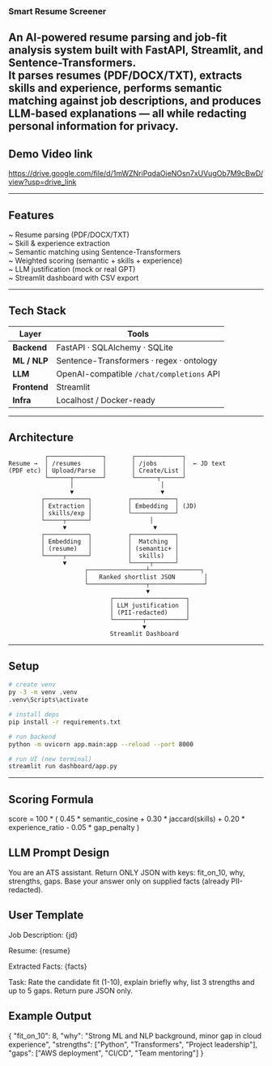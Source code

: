 ### Smart Resume Screener

An AI-powered resume parsing and job-fit analysis system built with **FastAPI**, **Streamlit**, and **Sentence-Transformers**.  
It parses resumes (PDF/DOCX/TXT), extracts skills and experience, performs **semantic matching** against job descriptions, and produces **LLM-based explanations** — all while redacting personal information for privacy.
---

## Demo Video link
https://drive.google.com/file/d/1mWZNriPqdaOieNOsn7xUVugOb7M9cBwD/view?usp=drive_link

---

## Features
~ Resume parsing (PDF/DOCX/TXT)  
~ Skill & experience extraction  
~ Semantic matching using Sentence-Transformers  
~ Weighted scoring (semantic + skills + experience)  
~ LLM justification (mock or real GPT)  
~ Streamlit dashboard with CSV export  

---

## Tech Stack

| Layer | Tools |
|-------|-------|
| **Backend** | FastAPI · SQLAlchemy · SQLite |
| **ML / NLP** | Sentence-Transformers · regex · ontology |
| **LLM** | OpenAI-compatible `/chat/completions` API |
| **Frontend** | Streamlit |
| **Infra** | Localhost / Docker-ready |

---

## Architecture

```text
          ┌───────────────┐       ┌─────────────┐
Resume →  │ /resumes      │       │ /jobs       │  ← JD text
(PDF etc) │ Upload/Parse  │       │ Create/List │
          └──────┬────────┘       └──────┬──────┘
                 │                        │
                 ▼                        ▼
         ┌────────────┐          ┌────────────┐
         │ Extraction │          │ Embedding  │ (JD)
         │ skills/exp │          └────────────┘
         └─────┬──────┘                │
               ▼                        ▼
         ┌────────────┐          ┌────────────┐
         │ Embedding  │          │  Matching  │
         │ (resume)   │          │ (semantic+ │
         └─────┬──────┘          │  skills)   │
               ▼                 └─────┬──────┘
                     ┌────────────────┴──────────────┐
                     │   Ranked shortlist JSON        │
                     └────────────────┬───────────────┘
                                      ▼
                            ┌────────────────────┐
                            │ LLM justification  │
                            │ (PII-redacted)     │
                            └────────┬───────────┘
                                     ▼
                            Streamlit Dashboard

```

---
## Setup
```bash
# create venv
py -3 -m venv .venv
.venv\Scripts\activate

# install deps
pip install -r requirements.txt

# run backend
python -m uvicorn app.main:app --reload --port 8000

# run UI (new terminal)
streamlit run dashboard/app.py

```
---
## Scoring Formula
score = 100 * (
    0.45 * semantic_cosine + 0.30 * jaccard(skills) + 0.20 * experience_ratio - 0.05 * gap_penalty
)



## LLM Prompt Design 
You are an ATS assistant. Return ONLY JSON with keys:
fit_on_10, why, strengths, gaps.
Base your answer only on supplied facts (already PII-redacted).

## User Template
Job Description:
{jd}

Resume:
{resume}

Extracted Facts:
{facts}

Task:
Rate the candidate fit (1-10), explain briefly why,
list 3 strengths and up to 5 gaps.
Return pure JSON only.

## Example Output
{
  "fit_on_10": 8,
  "why": "Strong ML and NLP background, minor gap in cloud experience",
  "strengths": ["Python", "Transformers", "Project leadership"],
  "gaps": ["AWS deployment", "CI/CD", "Team mentoring"]
}



